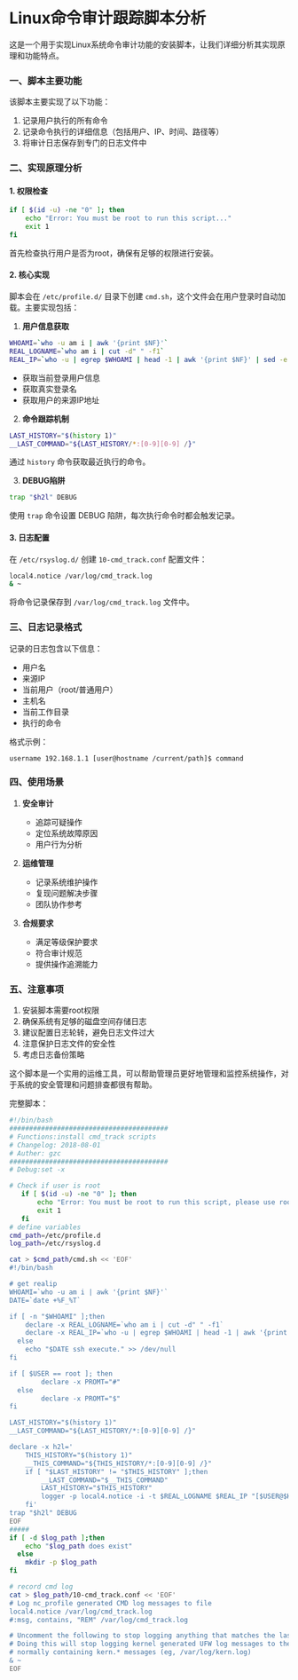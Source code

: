 

# Linux命令审计跟踪脚本分析

这是一个用于实现Linux系统命令审计功能的安装脚本，让我们详细分析其实现原理和功能特点。

### 一、脚本主要功能

该脚本主要实现了以下功能：
1. 记录用户执行的所有命令
2. 记录命令执行的详细信息（包括用户、IP、时间、路径等）
3. 将审计日志保存到专门的日志文件中

### 二、实现原理分析

#### 1. 权限检查
```bash
if [ $(id -u) -ne "0" ]; then
    echo "Error: You must be root to run this script..."
    exit 1
fi
```
首先检查执行用户是否为root，确保有足够的权限进行安装。

#### 2. 核心实现
脚本会在 `/etc/profile.d/` 目录下创建 `cmd.sh`，这个文件会在用户登录时自动加载。主要实现包括：

1. **用户信息获取**
```bash
WHOAMI=`who -u am i | awk '{print $NF}'`
REAL_LOGNAME=`who am i | cut -d" " -f1`
REAL_IP=`who -u | egrep $WHOAMI | head -1 | awk '{print $NF}' | sed -e 's/[()]//g'`
```
- 获取当前登录用户信息
- 获取真实登录名
- 获取用户的来源IP地址

2. **命令跟踪机制**
```bash
LAST_HISTORY="$(history 1)"
__LAST_COMMAND="${LAST_HISTORY/*:[0-9][0-9] /}"
```
通过 `history` 命令获取最近执行的命令。

3. **DEBUG陷阱**
```bash
trap "$h2l" DEBUG
```
使用 `trap` 命令设置 DEBUG 陷阱，每次执行命令时都会触发记录。

#### 3. 日志配置
在 `/etc/rsyslog.d/` 创建 `10-cmd_track.conf` 配置文件：
```bash
local4.notice /var/log/cmd_track.log
& ~
```
将命令记录保存到 `/var/log/cmd_track.log` 文件中。

### 三、日志记录格式

记录的日志包含以下信息：
- 用户名
- 来源IP
- 当前用户（root/普通用户）
- 主机名
- 当前工作目录
- 执行的命令

格式示例：
```
username 192.168.1.1 [user@hostname /current/path]$ command
```

### 四、使用场景

1. **安全审计**
   - 追踪可疑操作
   - 定位系统故障原因
   - 用户行为分析

2. **运维管理**
   - 记录系统维护操作
   - 复现问题解决步骤
   - 团队协作参考

3. **合规要求**
   - 满足等级保护要求
   - 符合审计规范
   - 提供操作追溯能力

### 五、注意事项

1. 安装脚本需要root权限
2. 确保系统有足够的磁盘空间存储日志
3. 建议配置日志轮转，避免日志文件过大
4. 注意保护日志文件的安全性
5. 考虑日志备份策略

这个脚本是一个实用的运维工具，可以帮助管理员更好地管理和监控系统操作，对于系统的安全管理和问题排查都很有帮助。

完整脚本：

```bash
#!/bin/bash
########################################
# Functions:install cmd_track scripts
# Changelog: 2018-08-01
# Auther: gzc
########################################
# Debug:set -x

# Check if user is root
   if [ $(id -u) -ne "0" ]; then
       echo "Error: You must be root to run this script, please use root to install."
       exit 1
   fi
# define variables
cmd_path=/etc/profile.d
log_path=/etc/rsyslog.d

cat > $cmd_path/cmd.sh << 'EOF'
#!/bin/bash

# get realip
WHOAMI=`who -u am i | awk '{print $NF}'`
DATE=`date +%F_%T`

if [ -n "$WHOAMI" ];then
    declare -x REAL_LOGNAME=`who am i | cut -d" " -f1`
    declare -x REAL_IP=`who -u | egrep $WHOAMI | head -1 | awk '{print $NF}' | sed -e 's/[()]//g'`
  else
    echo "$DATE ssh execute." >> /dev/null
fi 

if [ $USER == root ]; then
        declare -x PROMT="#"
  else
        declare -x PROMT="$"
fi

LAST_HISTORY="$(history 1)"
__LAST_COMMAND="${LAST_HISTORY/*:[0-9][0-9] /}"

declare -x h2l='
    THIS_HISTORY="$(history 1)"
    __THIS_COMMAND="${THIS_HISTORY/*:[0-9][0-9] /}"
    if [ "$LAST_HISTORY" != "$THIS_HISTORY" ];then
        __LAST_COMMAND="$__THIS_COMMAND"
        LAST_HISTORY="$THIS_HISTORY"
        logger -p local4.notice -i -t $REAL_LOGNAME $REAL_IP "[$USER@$HOSTNAME $PWD]$PROMT $__LAST_COMMAND"
    fi'
trap "$h2l" DEBUG
EOF
#####
if [ -d $log_path ];then
    echo "$log_path does exist"
  else
    mkdir -p $log_path
fi

# record cmd log
cat > $log_path/10-cmd_track.conf << 'EOF'
# Log nc_profile generated CMD log messages to file
local4.notice /var/log/cmd_track.log
#:msg, contains, "REM" /var/log/cmd_track.log

# Uncomment the following to stop logging anything that matches the last rule.
# Doing this will stop logging kernel generated UFW log messages to the file
# normally containing kern.* messages (eg, /var/log/kern.log)
& ~
EOF
```
